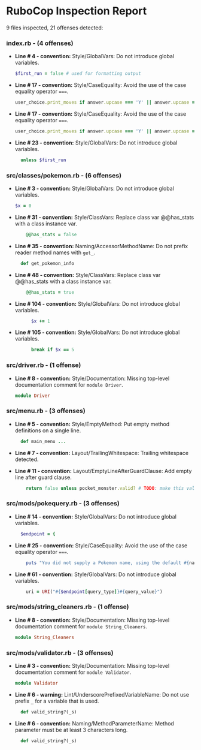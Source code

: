 # RuboCop Inspection Report

9 files inspected, 21 offenses detected:

### index.rb - (4 offenses)
  * **Line # 4 - convention:** Style/GlobalVars: Do not introduce global variables.

    ```rb
    $first_run = false # used for formatting output
    ```

  * **Line # 17 - convention:** Style/CaseEquality: Avoid the use of the case equality operator `===`.

    ```rb
    user_choice.print_moves if answer.upcase === 'Y' || answer.upcase === 'YES'
    ```

  * **Line # 17 - convention:** Style/CaseEquality: Avoid the use of the case equality operator `===`.

    ```rb
    user_choice.print_moves if answer.upcase === 'Y' || answer.upcase === 'YES'
    ```

  * **Line # 23 - convention:** Style/GlobalVars: Do not introduce global variables.

    ```rb
      unless $first_run
    ```

### src/classes/pokemon.rb - (6 offenses)
  * **Line # 3 - convention:** Style/GlobalVars: Do not introduce global variables.

    ```rb
    $x = 0
    ```

  * **Line # 31 - convention:** Style/ClassVars: Replace class var @@has_stats with a class instance var.

    ```rb
        @@has_stats = false
    ```

  * **Line # 35 - convention:** Naming/AccessorMethodName: Do not prefix reader method names with `get_`.

    ```rb
      def get_pokemon_info
    ```

  * **Line # 48 - convention:** Style/ClassVars: Replace class var @@has_stats with a class instance var.

    ```rb
        @@has_stats = true
    ```

  * **Line # 104 - convention:** Style/GlobalVars: Do not introduce global variables.

    ```rb
          $x += 1
    ```

  * **Line # 105 - convention:** Style/GlobalVars: Do not introduce global variables.

    ```rb
          break if $x == 5
    ```

### src/driver.rb - (1 offense)
  * **Line # 8 - convention:** Style/Documentation: Missing top-level documentation comment for `module Driver`.

    ```rb
    module Driver
    ```

### src/menu.rb - (3 offenses)
  * **Line # 5 - convention:** Style/EmptyMethod: Put empty method definitions on a single line.

    ```rb
      def main_menu ...
    ```

  * **Line # 7 - convention:** Layout/TrailingWhitespace: Trailing whitespace detected.

  * **Line # 11 - convention:** Layout/EmptyLineAfterGuardClause: Add empty line after guard clause.

    ```rb
        return false unless pocket_monster.valid? # TODO: make this valid? meth
    ```

### src/mods/pokequery.rb - (3 offenses)
  * **Line # 14 - convention:** Style/GlobalVars: Do not introduce global variables.

    ```rb
      $endpoint = {
    ```

  * **Line # 25 - convention:** Style/CaseEquality: Avoid the use of the case equality operator `===`.

    ```rb
        puts "You did not supply a Pokemon name, using the default #{name}" if name === 'Tangela'
    ```

  * **Line # 61 - convention:** Style/GlobalVars: Do not introduce global variables.

    ```rb
        uri = URI("#{$endpoint[query_type]}#{query_value}")
    ```

### src/mods/string_cleaners.rb - (1 offense)
  * **Line # 8 - convention:** Style/Documentation: Missing top-level documentation comment for `module String_Cleaners`.

    ```rb
    module String_Cleaners
    ```

### src/mods/validator.rb - (3 offenses)
  * **Line # 3 - convention:** Style/Documentation: Missing top-level documentation comment for `module Validator`.

    ```rb
    module Validator
    ```

  * **Line # 6 - warning:** Lint/UnderscorePrefixedVariableName: Do not use prefix `_` for a variable that is used.

    ```rb
      def valid_string?(_s)
    ```

  * **Line # 6 - convention:** Naming/MethodParameterName: Method parameter must be at least 3 characters long.

    ```rb
      def valid_string?(_s)
    ```

